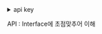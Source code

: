 <details>
<summary>api key</summary>
<div markdown="1">

3253e70100aaacefc311e4bddbdc1a3e

</div>
</details>

API : Interface에 초점맞추어 이해

